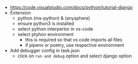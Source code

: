 - https://code.visualstudio.com/docs/python/tutorial-django
- Extension 
    - python (ms-python) & (anysphere)
    - ensure python3 is installed 
    - select python interpertor in vs-code 
    - select ptyhon environment 
        - this is required so that vs code imports all files 
        - if pipenv or poetry, use respective environment
- Add debugger config in task.json
    - click on `run and debug` option and select django option 